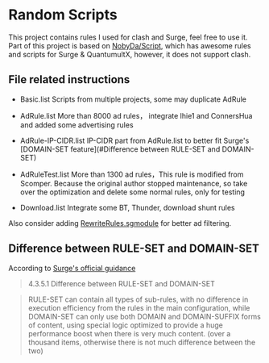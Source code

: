 # Random Scripts
This project contains rules I used for clash and Surge, feel free to use it.
Part of this project is based on [NobyDa/Script](https://github.com/NobyDa/Script/), which has awesome rules and scripts for Surge & QuantumultX, however, it does not support clash.

## File related instructions
- Basic.list
    Scripts from multiple projects, some may duplicate AdRule

- AdRule.list
    More than 8000 ad rules， integrate lhie1 and ConnersHua and added some advertising rules

- AdRule-IP-CIDR.list 
    IP-CIDR part from AdRule.list to better fit Surge's [DOMAIN-SET feature](#Difference between RULE-SET and DOMAIN-SET)

- AdRuleTest.list 
    More than 1300 ad rules，This rule is modified from Scomper. Because the original author stopped maintenance, so take over the optimization and delete some normal rules, only for testing

- Download.list 
    Integrate some BT, Thunder, download shunt rules

Also consider adding [RewriteRules.sgmodule](https://github.com/NobyDa/Script/blob/master/Surge/Module/RewriteRules.sgmodule) for better ad filtering.

## Difference between RULE-SET and DOMAIN-SET
According to [Surge's official guidance](https://manual.nssurge.com/book/understanding-surge/en/#rule-system)

> 4.3.5.1 Difference between RULE-SET and DOMAIN-SET

> RULE-SET can contain all types of sub-rules, with no difference in execution efficiency from the rules in the main configuration, while DOMAIN-SET can only use both DOMAIN and DOMAIN-SUFFIX forms of content, using special logic optimized to provide a huge performance boost when there is very much content. (over a thousand items, otherwise there is not much difference between the two)
